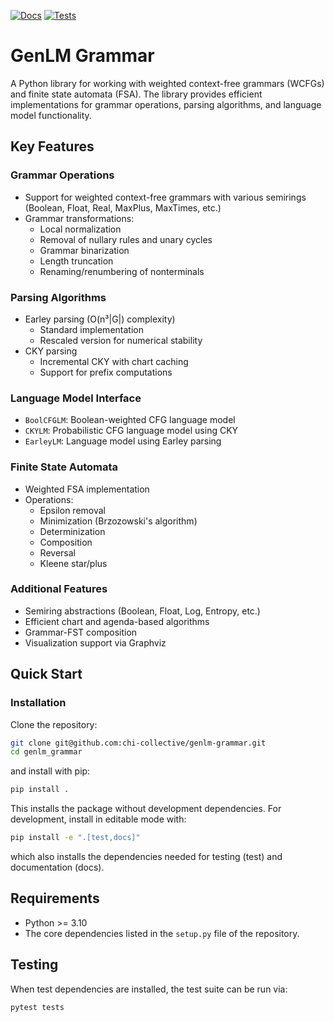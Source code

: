 [![Docs](https://github.com/chi-collective/genlm-grammar/actions/workflows/docs.yml/badge.svg)](https://probcomp.github.io/genlm-cfg/)
[![Tests](https://github.com/chi-collective/genlm-grammar/actions/workflows/pytest.yml/badge.svg)](https://github.com/probcomp/genlm-cfg/actions/workflows/pytest.yml)

# GenLM Grammar

A Python library for working with weighted context-free grammars (WCFGs) and finite state automata (FSA). The library provides efficient implementations for grammar operations, parsing algorithms, and language model functionality.

## Key Features

### Grammar Operations
- Support for weighted context-free grammars with various semirings (Boolean, Float, Real, MaxPlus, MaxTimes, etc.)
- Grammar transformations:
  - Local normalization
  - Removal of nullary rules and unary cycles
  - Grammar binarization
  - Length truncation
  - Renaming/renumbering of nonterminals

### Parsing Algorithms
- Earley parsing (O(n³|G|) complexity)
  - Standard implementation
  - Rescaled version for numerical stability
- CKY parsing
  - Incremental CKY with chart caching
  - Support for prefix computations

### Language Model Interface
- `BoolCFGLM`: Boolean-weighted CFG language model
- `CKYLM`: Probabilistic CFG language model using CKY
- `EarleyLM`: Language model using Earley parsing

### Finite State Automata
- Weighted FSA implementation
- Operations:
  - Epsilon removal
  - Minimization (Brzozowski's algorithm)
  - Determinization
  - Composition
  - Reversal
  - Kleene star/plus

### Additional Features
- Semiring abstractions (Boolean, Float, Log, Entropy, etc.)
- Efficient chart and agenda-based algorithms
- Grammar-FST composition
- Visualization support via Graphviz

## Quick Start

### Installation

Clone the repository:
```bash
git clone git@github.com:chi-collective/genlm-grammar.git
cd genlm_grammar
```
and install with pip:
```bash
pip install .
```
This installs the package without development dependencies. For development, install in editable mode with:
```bash
pip install -e ".[test,docs]"
```
which also installs the dependencies needed for testing (test) and documentation (docs).

## Requirements

- Python >= 3.10
- The core dependencies listed in the `setup.py` file of the repository.

## Testing

When test dependencies are installed, the test suite can be run via:
```bash
pytest tests
```
